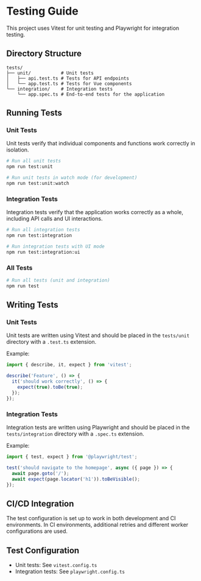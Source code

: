 # Testing Guide

This project uses Vitest for unit testing and Playwright for integration testing.

## Directory Structure

```
tests/
├── unit/           # Unit tests
│   ├── api.test.ts # Tests for API endpoints
│   └── app.test.ts # Tests for Vue components
└── integration/    # Integration tests
    └── app.spec.ts # End-to-end tests for the application
```

## Running Tests

### Unit Tests

Unit tests verify that individual components and functions work correctly in isolation.

```bash
# Run all unit tests
npm run test:unit

# Run unit tests in watch mode (for development)
npm run test:unit:watch
```

### Integration Tests

Integration tests verify that the application works correctly as a whole, including API calls and UI interactions.

```bash
# Run all integration tests
npm run test:integration

# Run integration tests with UI mode
npm run test:integration:ui
```

### All Tests

```bash
# Run all tests (unit and integration)
npm run test
```

## Writing Tests

### Unit Tests

Unit tests are written using Vitest and should be placed in the `tests/unit` directory with a `.test.ts` extension.

Example:

```typescript
import { describe, it, expect } from 'vitest';

describe('Feature', () => {
  it('should work correctly', () => {
    expect(true).toBe(true);
  });
});
```

### Integration Tests

Integration tests are written using Playwright and should be placed in the `tests/integration` directory with a `.spec.ts` extension.

Example:

```typescript
import { test, expect } from '@playwright/test';

test('should navigate to the homepage', async ({ page }) => {
  await page.goto('/');
  await expect(page.locator('h1')).toBeVisible();
});
```

## CI/CD Integration

The test configuration is set up to work in both development and CI environments. In CI environments, additional retries and different worker configurations are used.

## Test Configuration

- Unit tests: See `vitest.config.ts`
- Integration tests: See `playwright.config.ts` 